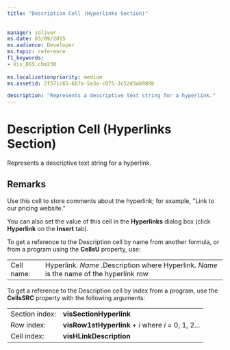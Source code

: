 ```yaml
---
title: "Description Cell (Hyperlinks Section)"
 
 
manager: soliver
ms.date: 03/09/2015
ms.audience: Developer
ms.topic: reference
f1_keywords:
- Vis_DSS.chm230
 
ms.localizationpriority: medium
ms.assetid: 2f571c65-6b7a-5a3a-c075-3c52d3ab989b

description: "Represents a descriptive text string for a hyperlink."
---
```


# Description Cell (Hyperlinks Section)

Represents a descriptive text string for a hyperlink. 
  
## Remarks

Use this cell to store comments about the hyperlink; for example, "Link to our pricing website."
  
You can also set the value of this cell in the **Hyperlinks** dialog box (click **Hyperlink** on the **Insert** tab). 
  
To get a reference to the Description cell by name from another formula, or from a program using the **CellsU** property, use: 
  
|||
|:-----|:-----|
| Cell name:  <br/> | Hyperlink.  *Name*  .Description where Hyperlink.  *Name*  is the name of the hyperlink row  <br/> |
   
To get a reference to the Description cell by index from a program, use the **CellsSRC** property with the following arguments: 
  
|||
|:-----|:-----|
| Section index:  <br/> |**visSectionHyperlink** <br/> |
| Row index:  <br/> |**visRow1stHyperlink** +  *i*            where  *i*  = 0, 1, 2...  <br/> |
| Cell index:  <br/> |**visHLinkDescription** <br/> |
   


